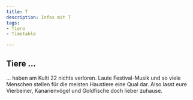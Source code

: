 ```yaml
---
title: T
description: Infos mit T
tags:
- Tiere
- Timetable

---
```

## Tiere ...

... haben am Kulti 22 nichts verloren. Laute Festival-Musik und so viele Menschen stellen für die meisten Haustiere eine Qual dar. Also lasst eure Vierbeiner, Kanarienvögel und Goldfische doch lieber zuhause.

<br />

<!--
## Timetable

Die Timetable kann auf dieser Seite oben heruntergeladen werden.
-->